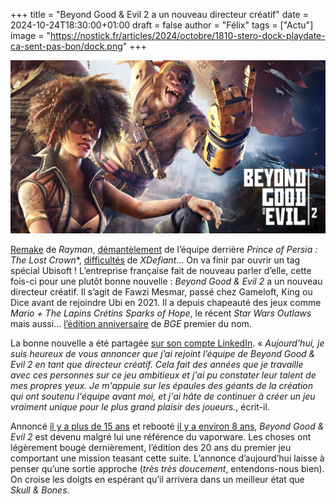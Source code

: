 +++
title = "Beyond Good & Evil 2 a un nouveau directeur créatif"
date = 2024-10-24T18:30:00+01:00
draft = false
author = "Félix"
tags = ["Actu"]
image = "https://nostick.fr/articles/2024/octobre/1810-stero-dock-playdate-ca-sent-pas-bon/dock.png"
+++

![Beyond Good & Evil 2](bge2.jpeg) 

[Remake](https://nostick.fr/articles/2024/octobre/2310-rayman-retour-ubisoft-michel-ancel/) de *Rayman*, [démantèlement](https://nostick.fr/articles/2024/octobre/2210-ubisoft-demantele-equipe-pop-lost-crown/) de l’équipe derrière *Prince of Persia : The Lost Crown**, [difficultés](https://nostick.fr/articles/2024/octobre/1610-xdefiant-melodrame-ubisoft/) de *XDefiant*… On va finir par ouvrir un tag spécial Ubisoft ! L’entreprise française fait de nouveau parler d’elle, cette fois-ci pour une plutôt bonne nouvelle : *Beyond Good & Evil 2* a un nouveau directeur créatif. Il s’agit de Fawzi Mesmar, passé chez Gameloft, King ou Dice avant de rejoindre Ubi en 2021. Il a depuis chapeauté des jeux comme *Mario + The Lapins Crétins Sparks of Hope*, le récent *Star Wars Outlaws* mais aussi… [l’édition anniversaire](https://nostick.fr/articles/2024/juin/2006-une-edition-anniversaire-pour-beyond-good-evil-le-25-juin/) de *BGE* premier du nom.

La bonne nouvelle a été partagée [sur son compte LinkedIn](https://www.linkedin.com/feed/update/urn:li:activity:7254961343143772161/). « *Aujourd’hui, je suis heureux de vous annoncer que j’ai rejoint l’équipe de Beyond Good & Evil 2 en tant que directeur créatif. Cela fait des années que je travaille avec ces personnes sur ce jeu ambitieux et j'ai pu constater leur talent de mes propres yeux. Je m'appuie sur les épaules des géants de la création qui ont soutenu l'équipe avant moi, et j'ai hâte de continuer à créer un jeu vraiment unique pour le plus grand plaisir des joueurs.*, écrit-il.

Annoncé [il y a plus de 15 ans](https://www.youtube.com/watch?v=-nh6qcfSEg4) et rebooté [il y a environ 8 ans](https://www.facebook.com/beyondgoodandevil/photos/a.168617863187768.35250.131546723561549/1068744866508392/?type=3&theater), *Beyond Good & Evil 2* est devenu malgré lui une référence du vaporware. Les choses ont légèrement bougé dernièrement, l’édition des 20 ans du premier jeu comportant une mission teasant cette suite. L’annonce d’aujourd’hui laisse à penser qu’une sortie approche (*très très doucement*, entendons-nous bien). On croise les doigts en espérant qu’il arrivera dans un meilleur état que *Skull & Bones*.